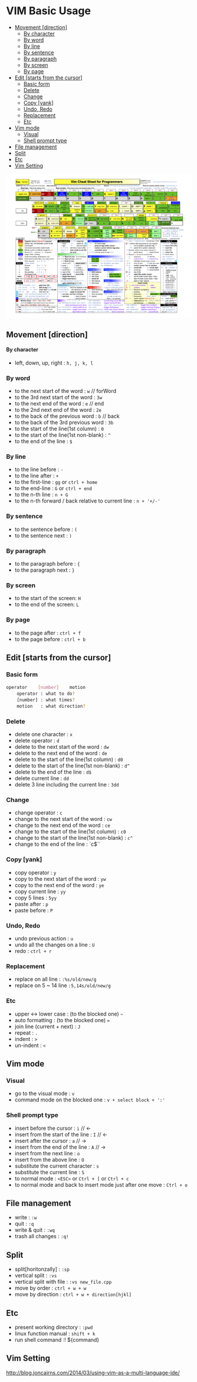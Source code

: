 # VIM Basic Usage

- [Movement [direction]](#movement-direction)
    - [By character](#by-character)
  - [By word](#by-word)
  - [By line](#by-line)
  - [By sentence](#by-sentence)
  - [By paragraph](#by-paragraph)
  - [By screen](#by-screen)
  - [By page](#by-page)
- [Edit [starts from the cursor]](#edit-starts-from-the-cursor)
  - [Basic form](#basic-form)
  - [Delete](#delete)
  - [Change](#change)
  - [Copy [yank]](#copy-yank)
  - [Undo, Redo](#undo-redo)
  - [Replacement](#replacement)
  - [Etc](#etc)
- [Vim mode](#vim-mode)
  - [Visual](#visual)
  - [Shell prompt type](#shell-prompt-type)
- [File management](#file-management)
- [Split](#split)
- [Etc](#etc-1)
- [Vim Setting](#vim-setting)

![vim_cheat_sheet_for_programmers](./img/vim_cheat_sheet_for_programmers.png)

## Movement [direction]

#### By character

- left, down, up, right : `h, j, k, l`

### By word

- to the next start of the word : `w`  // forWord
- to the 3rd next start of the word : `3w`
- to the next end of the word : `e`    // end
- to the 2nd next end of the word : `2e`
- to the back of the previous word : `b`    // back
- to the back of the 3rd previous word : `3b`
- to the start of the line(1st column) : `0`
- to the start of the line(1st non-blank) : `^`
- to the end of the line : `$`

### By line

- to the line before : `-`
- to the line after : `+`
- to the first-line : `gg` or `ctrl + home`
- to the end-line : `G` or `ctrl + end`
- to the n-th line : `n + G`
- to the n-th forward / back relative to current line : `n + '+/-'`

### By sentence

- to the sentence before : `(`
- to the sentence next : `)`

### By paragraph

- to the paragraph before : `{`
- to the paragraph next : `}`

### By screen

- to the start of the screen: `H`
- to the end of the screen: `L`

### By page

- to the page after : `ctrl + f`
- to the page before : `ctrl + b`


## Edit [starts from the cursor]

### Basic form

```sh
operator    [number]    motion
    operator : what to do?
    [number] : what times?
    motion   : what direction?
```

### Delete

- delete one character : `x`
- delete operator : `d`
- delete to the next start of the word : `dw`
- delete to the next end of the word : `de`
- delete to the start of the line(1st column) : `d0`
- delete to the start of the line(1st non-blank) : `d^`
- delete to the end of the line : `d$`
- delete current line : `dd`
- delete 3 line including the current line : `3dd`

### Change

- change operator : `c`
- change to the next start of the word : `cw`
- change to the next end of the word : `ce`
- change to the start of the line(1st column) : `c0`
- change to the start of the line(1st non-blank) : `c^`
- change to the end of the line : `c$``

### Copy [yank]

- copy operator : `y`
- copy to the next start of the word : `yw`
- copy to the next end of the word : `ye`
- copy current line : `yy`
- copy 5 lines : `5yy`
- paste after : `p`
- paste before : `P`

### Undo, Redo

- undo previous action : `u`
- undo all the changes on a line : `U`
- redo : `ctrl + r`

### Replacement

- replace on all line : `:%s/old/new/g`
- replace on 5 ~ 14 line `:5,14s/old/new/g`

### Etc

- upper <-> lower case : (to the blocked one) `~`
- auto formatting : (to the blocked one) `=`
- join line (current + next) : `J`
- repeat : `.`
- indent : `>`
- un-indent : `<`


## Vim mode

### Visual

- go to the visual mode : `v`
- command mode on the blocked one : `v + select block + ':'`

### Shell prompt type

- insert before the cursor : `i`    // <-
- insert from the start of the line : `I`   // <-
- insert after the cursor : `a`     // ->
- insert from the end of the line : `A`     // ->
- insert from the next line : `o`
- insert from the above line : `O`
- substitute the current character : `s`
- substitute the current line : `S`
- to normal mode : `<ESC>` or `Ctrl + [` or `Ctrl + c`
- to normal mode and back to insert mode just after one move : `Ctrl + o`


## File management

- write : `:w`
- quit : `:q`
- write & quit : `:wq`
- trash all changes : `:q!`


## Split

- split[horitonzally] : `:sp`
- vertical split : `:vs`
- vertical split with file : `:vs new_file.cpp`
- move by order : `ctrl + w + w`
- move by direction : `ctrl + w + direction[hjkl]`

## Etc

- present working directory : `:pwd`
- linux function manual : `shift + k`
- run shell command :! ${command}

## Vim Setting

http://blog.joncairns.com/2014/03/using-vim-as-a-multi-language-ide/
